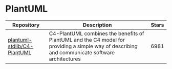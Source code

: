 # PlantUML

| Repository                                                                    | Description                                                                                                                                    | Stars |
| ----------------------------------------------------------------------------- | ---------------------------------------------------------------------------------------------------------------------------------------------- | ----- |
| [plantuml-stdlib/C4-PlantUML](https://github.com/plantuml-stdlib/C4-PlantUML) | C4-PlantUML combines the benefits of PlantUML and the C4 model for providing a simple way of describing and communicate software architectures | 6981  |
